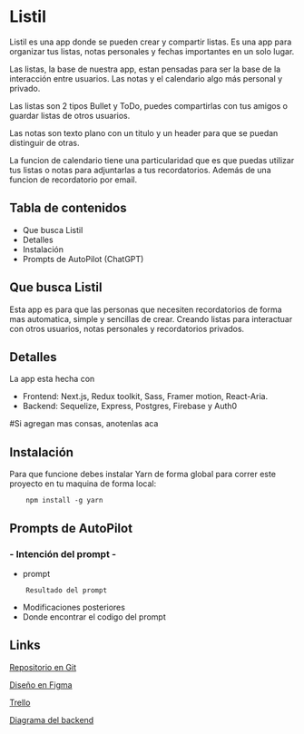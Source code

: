 # Listil

Listil es una app donde se pueden crear y compartir listas. Es una app para organizar tus listas, notas personales y fechas importantes en un solo lugar.

Las listas, la base de nuestra app, estan pensadas para ser la base de la interacción entre usuarios. Las notas y el calendario algo más personal y privado.

Las listas son 2 tipos Bullet y ToDo, puedes compartirlas con tus amigos o guardar listas de otros usuarios.

Las notas son texto plano con un titulo y un header para que se puedan distinguir de otras.

La funcion de calendario tiene una particularidad que es que puedas utilizar tus listas o notas para adjuntarlas a tus recordatorios. Además de una funcion de recordatorio por email.


## Tabla de contenidos

- Que busca Listil
- Detalles
- Instalación
- Prompts de AutoPilot (ChatGPT)


## Que busca Listil

Esta app es para que las personas que necesiten recordatorios de forma mas automatica, simple y sencillas de crear. Creando listas para interactuar con otros usuarios, notas personales y recordatorios privados.


## Detalles

La app esta hecha con

- Frontend: Next.js, Redux toolkit, Sass, Framer motion, React-Aria.
- Backend: Sequelize, Express, Postgres, Firebase y Auth0

#Si agregan mas consas, anotenlas aca


## Instalación

Para que funcione debes instalar Yarn de forma global para correr este proyecto en tu maquina de forma local:

```
    npm install -g yarn
```


## Prompts de AutoPilot

### - Intención del prompt -

- prompt
```
    Resultado del prompt
```
- Modificaciones posteriores
- Donde encontrar el codigo del prompt


## Links

[Repositorio en Git](https://github.com/Koppeks/listil)

[Diseño en Figma](https://www.figma.com/file/DvSqMs7cVpORQqnbWE5zlI/Listil?type=design&node-id=162-178&t=lZbpgIHYVebLPr26-0)

[Trello](https://trello.com/w/listil)

[Diagrama del backend]()